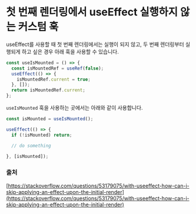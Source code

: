 # 첫 번째 렌더링에서 useEffect 실행하지 않는 커스텀 훅

useEffect를 사용할 때 첫 번째 렌더링에서는 실행이 되지 않고, 두 번째 렌더링부터 실행되게 하고 싶은 경우 아래 훅을 사용할 수 있습니다.

```js
const useIsMounted = () => {
  const isMountedRef = useRef(false);
  useEffect(() => {
    isMountedRef.current = true;
  }, []);
  return isMountedRef.current;
};
```

`useIsMounted` 훅을 사용하는 곳에서는 아래와 같이 사용합니다.

```js
const isMounted = useIsMounted();

useEffect(() => {
  if (!isMounted) return;

  // do something

}, [isMounted]);
```

### 출처

[https://stackoverflow.com/questions/53179075/with-useeffect-how-can-i-skip-applying-an-effect-upon-the-initial-render](https://stackoverflow.com/questions/53179075/with-useeffect-how-can-i-skip-applying-an-effect-upon-the-initial-render)
